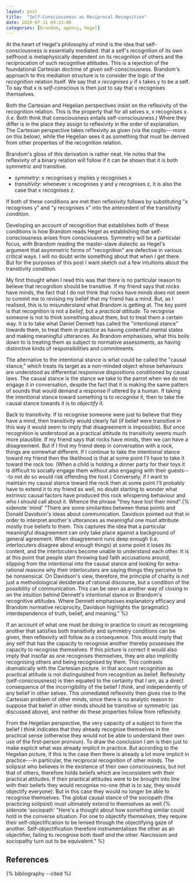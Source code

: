 ```yaml
---
layout: post
title:  "Self-Consciousness as Reciprocal Recognition"
date: 2020-07-31 09:23:00
categories: [brandom, agency, hegel]
---
```


At the heart of Hegel's philosophy of mind is the idea that self-consciousness is essentially mediated: that a self's recognition of its own selfhood is metaphysically dependent on its recognition of others and the reciprocation of such recognitive attitudes. This is a rejection of the foundational Cartesian doctrine of _given_ self-consciousness. Brandom's approach to this mediation structure is to consider the logic of the _recognition_ relation itself. We say that _x recognises y_ if x takes y to be a self. To say that x is _self-conscious_ is then just to say that x recognises themselves.

<!--more-->

Both the Cartesian and Hegelian perspectives insist on the reflexivity of the recognition relation. This is the property that for all selves x, x recognises x. (i.e. Both think that consciousness entails self-consciousness.) Where they differ is in the place they assign to reflexivity in the order of explanation. The Cartesian perspective takes reflexivity as given (via the cogito---more on this below), while the Hegelian sees it as something that must be derived from other properties of the recognition relation.

Brandom's gloss of this derivation is rather neat. He notes that the reflexivity of a binary relation will follow if it can be shown that it is both symmetric and transitive.

- _symmetry_: x recognises y implies y recognises x
- _transitivity_: whenever x recognises y and y recognises z, it is also the case that x recognises z.

If both of these conditions are met then reflexivity follows by substituting "x recognises y" and "y recognises x" into the antecedent of the transitivity condition.

Developing an account of recognition that establishes both of these conditions is how Brandom reads Hegel as establishing that self-consciousness arises from consciousness. Symmetry will be a particular focus, with Brandom reading the master-slave dialectic as Hegel's argument that asymmetric forms of "recognition" are defective in various critical ways. I will no doubt write something about that when I get there. But for the purposes of this post I want sketch out a few intuitions about the transitivity condition.

My first thought when I read this was that there is no particular reason to believe that recognition should be transitive. If my friend says that rocks have minds, the fact that I do not think that rocks have minds does not seem to commit me to revising my belief that my friend has a mind. But, as I realised, this is to misunderstand what Brandom is getting at. The key point is that recognition is not a _belief_, but a _practical attitude_. To recognise someone is not to think something about them, but to treat them a certain way. It is to take what Daniel Dennett has called the "intentional stance" towards them, to treat them in practice as having contentful mental states and making meaningful utterances. As Brandom emphasises, what this boils down to is treating them as subject to normative assessments, as having distinctive kinds of responsibilities and commitments.

The alternative to the intentional stance is what could be called the "causal stance," which treats its target as a non-minded object whose behaviours are understood as differential responsive dispositions conditioned by causal laws. The causal stance is the stance we take to the parrot when we do not engage it in conversation, despite the fact that it is making the same pattern of sounds that would demand a response if uttered by a human. If taking the intentional stance toward something is to _recognise_ it, then to take the causal stance towards it is to _objectify_ it.

Back to transitivity. If to recognise someone were just to believe that they have a mind, then transitivity would clearly fail (if belief were transitive in this way it would seem to imply that disagreement is impossible). But once recognition is understood as a practical attitude its transitivity seems much more plausible. If my friend says that rocks have minds, then we can have a disagreement. But if I find my friend deep in conversation with a rock, things are somewhat different. If I continue to take the intentional stance toward my friend then the likelihood is that at some point I'll have to take it toward the rock too. (When a child is holding a dinner party for their toys it is difficult to socially engage them without also engaging with their guests---to not do so would risk offending the host.) Conversely, if I want to maintain my causal stance toward the rock then at some point I'll probably have to extend it to my friend as well, no doubt starting to wonder what extrinsic causal factors have produced this rock whispering behaviour and who I should call about it. Whence the phrase "they have lost their mind".{% sidenote 'mind' "There are some similarities between these points and Donald Davidson's ideas about communication. Davidson pointed out that in order to interpret another's utterances as meaningful one must attribute mostly true beliefs to them. This captures the idea that a particular meaningful disagreement can only take place against a background of general agreement. When disagreement runs deep enough (i.e. interlocuters disagree about enough things) at some point it loses its content, and the interlocuters become unable to understand each other. It is at this point that people start throwing bad faith accusations around, slipping from the intentional into the causal stance and looking for extra-rational reasons why their interlocuters are saying things they perceive to be nonsensical. On Davidson's view, therefore, the principle of charity is not just a methodological desiderata of rational discourse, but a condition of the possibility of communication. This can be seen as another way of closing in on the intuition behind Dennett's intentional stance or Brandom's recognitive attitudes. Where Dennett emphasises explanatory efficacy and Brandom normative reciprocity, Davidson highlights the (pragmatic) interdependence of truth, belief, and meaning." %}

If an account of what one must be doing in practice to count as recognising another that satisfies both transitivity and symmetry conditions can be given, then reflexivity will follow as a consequence. This would imply that any self that has the capacity to recognise another thereby possesses the capacity to recognise themselves. If this picture is correct it would also imply that insofar as one recognises themselves, they are also implicitly recognising others and being recognised by them. This contrasts dramatically with the Cartesian picture. In that account recognition as practical attitude is not distinguished from recognition as belief. Reflexivity (self-consciousness) is then equated to the certainty that _I am_, as a direct consequence of the incorrigibility of the belief _I think_, and independently of any belief in other selves. This unmediated reflexivity then gives rise to the Cartesian problem of other minds, since there is no analytic reason to suppose that belief in other minds should be transitive or symmetric (as discussed above), and neither do these properties follow from reflexivity.

From the Hegelian perspective, the very capacity of a subject to form the belief _I think_ indicates that they already recognise themselves in the practical sense (otherwise they would not be able to understand their own use of the first-person pronoun). To draw the conclusion _I am_ is then just to make explicit what was already implicit in practice. But according to the Hegelian picture, if this is the case then there is already a lot more implicit in practice---in particular, the reciprocal recognition of other minds. The solipsist who believes in the existence of their own consciousness, but not that of others, therefore holds beliefs which are inconsistent with their practical attitudes. If their practical attitudes were to be brought into line with their beliefs they would recognise no-one (that is to say, they would objectify everyone). But in this case they would no longer be able to recognise themselves. The global causal stance of the sociopath (the practicing solipsist) must ultimately extend to themselves as well.{% sidenote 'sociopath' "Here's a thought about how something similar could hold in the converse situation. For one to objectify _themselves_, they require their self-objectification to be lensed through the objectifying gaze of another. Self-objectification therefore instrumentalises the other as an objectifier, failing to recognise both itself _and_ the other. Narcissism and sociopathy turn out to be equivalent." %}

## References
{% bibliography --cited %}
